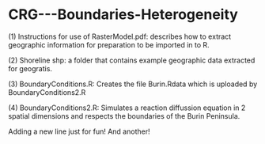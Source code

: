 # CRG---Boundaries-Heterogeneity

(1) Instructions for use of RasterModel.pdf: describes how to extract geographic information for preparation to be imported in to R.

(2) Shoreline shp: a folder that contains example geographic data extracted for geogratis.

(3) BoundaryConditions.R: Creates the file Burin.Rdata which is uploaded by BoundaryConditions2.R

(4) BoundaryConditions2.R: Simulates a reaction diffussion equation in 2 spatial dimensions and respects the boundaries of the Burin Peninsula.

Adding a new line just for fun!
And another!
